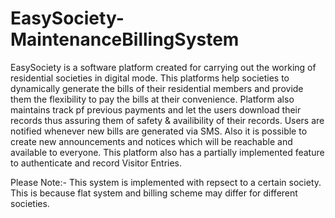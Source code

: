 # EasySociety-MaintenanceBillingSystem
EasySociety is a software platform created for carrying out the working of residential societies in digital mode.
This platforms help societies to dynamically generate the bills of their residential members and provide them the flexibility to pay the bills at their convenience. Platform also maintains track pf previous payments and let the users download their records thus assuring them of safety & availibility of their records. Users are notified whenever new bills are generated via SMS.
Also it is possible to create new announcements and notices which will be reachable and available to everyone.
This platform also has a partially implemented feature to authenticate and record Visitor Entries.

Please Note:- This system is implemented with repsect to a certain society. This is because flat system and billing scheme may differ for different societies.
